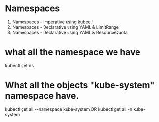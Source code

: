 # Namespaces

1. Namespaces - Imperative using kubectl
2. Namespaces -  Declarative using YAML & LimitRange
3. Namespaces -  Declarative using YAML & ResourceQuota

# what all the namespace we have
 kubectl get ns

# What all the objects "kube-system" namespace have.
 kubectl get all --namespace kube-system OR kubectl get all -n kube-system
